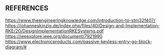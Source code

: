 ## REFERENCES

https://www.theengineeringknowledge.com/introduction-to-stm32f407/      
https://johanneskinzig.de/index.php/files/40/Design-and-Implementation-RKE/20/DesignImplementationRKESystems.pdf      
https://ieeexplore.ieee.org/document/7921990      
https://www.electronicproducts.com/passive-keyless-entry-go-block-diagram/#       
